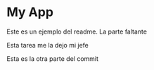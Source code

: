 # My App

Este es un ejemplo del readme. La parte faltante

Esta tarea me la dejo mi jefe

Esta es la otra parte del commit
